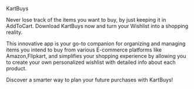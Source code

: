 KartBuys

Never lose track of the items you want to buy, by just keeping it in AddToCart. Download KartBuys now and turn your Wishlist into a shopping reality.

This innovative app is your go-to companion for organizing and managing items you intend to buy from various E-commerce platforms like Amazon,Flipkart, and simplifies your shopping experience by allowing you to create your own personalized wishlist with detailed info about each product.

Discover a smarter way to plan your future purchases with KartBuys!

